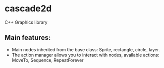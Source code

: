 # cascade2d
C++ Graphics library

## Main features:
- Main nodes inherited from the base class: Sprite, rectangle, circle, layer.
- The action manager allows you to interact with nodes, available actions: MoveTo, Sequence, RepeatForever


